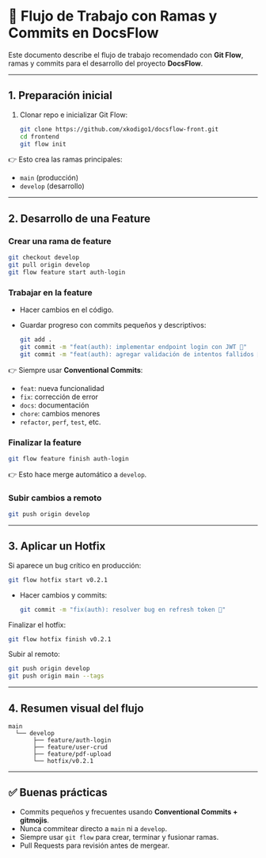 # 🚀 Flujo de Trabajo con Ramas y Commits en DocsFlow

Este documento describe el flujo de trabajo recomendado con **Git Flow**, ramas y commits para el desarrollo del proyecto **DocsFlow**.  

---

## 1. Preparación inicial

1. Clonar repo e inicializar Git Flow:

   ```bash
   git clone https://github.com/xkodigo1/docsflow-front.git
   cd frontend
   git flow init
   ```

👉 Esto crea las ramas principales:

- `main` (producción)  
- `develop` (desarrollo)  

---

## 2. Desarrollo de una Feature

### Crear una rama de feature

```bash
git checkout develop
git pull origin develop
git flow feature start auth-login
```

### Trabajar en la feature

- Hacer cambios en el código.  

- Guardar progreso con commits pequeños y descriptivos:

  ```bash
  git add .
  git commit -m "feat(auth): implementar endpoint login con JWT 🔑"
  git commit -m "feat(auth): agregar validación de intentos fallidos 🚨"
  ```

👉 Siempre usar **Conventional Commits**:

- `feat`: nueva funcionalidad  
- `fix`: corrección de error  
- `docs`: documentación  
- `chore`: cambios menores  
- `refactor`, `perf`, `test`, etc.  

### Finalizar la feature

```bash
git flow feature finish auth-login
```

👉 Esto hace merge automático a `develop`.  

### Subir cambios a remoto

```bash
git push origin develop
```

---

## 3. Aplicar un Hotfix

Si aparece un bug crítico en producción:

```bash
git flow hotfix start v0.2.1
```

- Hacer cambios y commits:

  ```bash
  git commit -m "fix(auth): resolver bug en refresh token 🔄"
  ```

Finalizar el hotfix:

```bash
git flow hotfix finish v0.2.1
```

Subir al remoto:

```bash
git push origin develop
git push origin main --tags
```

---

## 4. Resumen visual del flujo

```
main
  └── develop
       ├── feature/auth-login
       ├── feature/user-crud
       ├── feature/pdf-upload
       └── hotfix/v0.2.1
```

---

## ✅ Buenas prácticas

- Commits pequeños y frecuentes usando **Conventional Commits + gitmojis**.  
- Nunca commitear directo a `main` ni a `develop`.  
- Siempre usar `git flow` para crear, terminar y fusionar ramas.  
- Pull Requests para revisión antes de mergear.  
